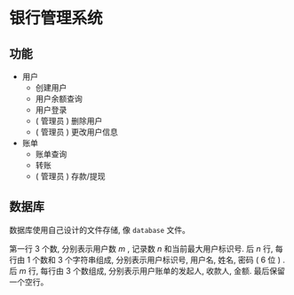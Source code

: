 # 银行管理系统

## 功能

- 用户
  - 创建用户
  - 用户余额查询
  - 用户登录
  - ( 管理员 ) 删除用户
  - ( 管理员 ) 更改用户信息
- 账单
  - 账单查询
  - 转账
  - ( 管理员 ) 存款/提现

## 数据库

数据库使用自己设计的文件存储, 像 `database` 文件。

第一行 $3$ 个数, 分别表示用户数 $m$ , 记录数 $n$ 和当前最大用户标识号.
后 $n$ 行, 每行由 $1$ 个数和 $3$ 个字符串组成, 分别表示用户标识号, 用户名, 姓名, 密码 ( $6$ 位 ) .
后 $m$ 行, 每行由 $3$ 个数组成, 分别表示用户账单的发起人, 收款人, 金额.
最后保留一个空行。
